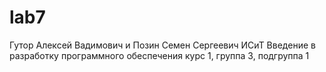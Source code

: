 # lab7

Гутор Алексей Вадимович и Позин Семен Сергеевич
ИСиТ
Введение в разработку программного обеспечения
курс 1, группа 3, подгруппа 1

